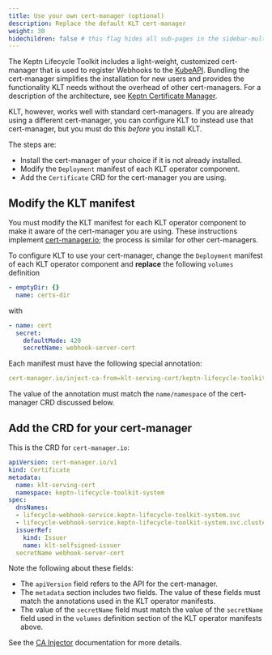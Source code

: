 ```yaml
---
title: Use your own cert-manager (optional)
description: Replace the default KLT cert-manager
weight: 30
hidechildren: false # this flag hides all sub-pages in the sidebar-multicard.html
---
```


The Keptn Lifecycle Toolkit includes
a light-weight, customized cert-manager
that is used to register Webhooks to the [KubeAPI](https://kubernetes.io/docs/reference/access-authn-authz/extensible-admission-controllers/).
Bundling the cert-manager simplifies the installation for new users
and provides the functionality KLT needs
without the overhead of other cert-managers.
For a description of the architecture, see
[Keptn Certificate Manager](../concepts/architecture/cert-manager).

KLT, however, works well with standard cert-managers.
If you are already using a different cert-manager,
you can configure KLT to instead use that cert-manager,
but you must do this *before* you install KLT.

The steps are:

* Install the cert-manager of your choice
  if it is not already installed.
* Modify the `Deployment` manifest of each KLT operator component.
* Add the `Certificate` CRD for the cert-manager you are using.

## Modify the KLT manifest

You must modify the KLT manifest for each KLT operator component
to make it aware of the cert-manager you are using.
These instructions implement
[cert-manager.io](https://cert-manager.io/);
the process is similar for other cert-managers.

To configure KLT to use your cert-manager,
change the `Deployment` manifest of each KLT operator component
and **replace** the following `volumes` definition

   ```yaml
   - emptyDir: {}
     name: certs-dir
   ```

   with

   ```yaml
   - name: cert
     secret:
       defaultMode: 420
       secretName: webhook-server-cert
   ```

Each manifest must have the following special annotation:

```yaml
cert-manager.io/inject-ca-from=klt-serving-cert/keptn-lifecycle-toolkit-system
```

The value of the annotation must match the
`name/namespace` of the cert-manager CRD discussed below.

## Add the CRD for your cert-manager

This is the CRD for `cert-manager.io`:

```yaml
apiVersion: cert-manager.io/v1
kind: Certificate
metadata:
  name: klt-serving-cert 
  namespace: keptn-lifecycle-toolkit-system
spec:
  dnsNames:
  - lifecycle-webhook-service.keptn-lifecycle-toolkit-system.svc
  - lifecycle-webhook-service.keptn-lifecycle-toolkit-system.svc.cluster.local
  issuerRef:
    kind: Issuer
    name: klt-selfsigned-issuer
  secretName webhook-server-cert
```

Note the following about these fields:

* The `apiVersion` field refers to the API for the cert-manager.
* The `metadata` section includes two fields.
  The value of these fields must match the annotations
  used in the KLT operator manifests.
* The value of the `secretName` field
  must match the value of the `secretName` field used
  in the `volumes` definition section of the KLT operator manifests above.

See the [CA Injector](https://cert-manager.io/docs/concepts/ca-injector/)
documentation for more details.
